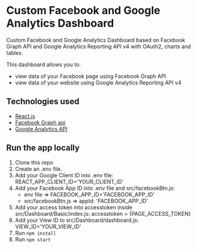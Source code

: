 # Custom Facebook and Google Analytics Dashboard

Custom Facebook and Google Analytics Dashboard based on Facebook Graph API and Google Analytics Reporting API v4 with OAuth2, charts and tables.

This dashboard allows you to:
- view data of your Facebook page using Facebook Graph API
- view data of your website using Google Analytics Reporting API v4

## Technologies used

- [React.js](https://reactjs.org/)
- [Facebook Graph api](https://developers.facebook.com/docs/graph-api)
- [Google Analytics API](https://developers.google.com/analytics/devguides/reporting/core/v4)

## Run the app locally

1. Clone this repo
2. Create an .env file.
2. Add your Google Client ID into .env file:
    REACT_APP_CLIENT_ID='YOUR_CLIENT_ID'
3. Add your Facebook App ID into .env file and src/facebookBtn.js:
    - env file => FACEBOOK_APP_ID='FACEBOOK_APP_ID'
    - src/facebookBtn.js => appId: 'FACEBOOK_APP_ID'
4. Add your access token into accesstoken inside src/Dashboard/Basic/index.js:
    accesstoken = {PAGE_ACCESS_TOKEN}
5. Add your View ID to src/Dashboard/dashboard.js:
    VIEW_ID='YOUR_VIEW_ID'
6. Run ```npm install```
7. Run ```npm start```

